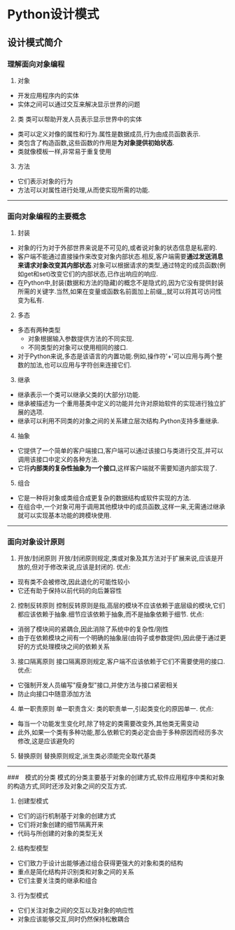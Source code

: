 # Python设计模式

## 设计模式简介
### 理解面向对象编程
1. 对象
* 开发应用程序内的实体
* 实体之间可以通过交互来解决显示世界的问题

2. 类
类可以帮助开发人员表示显示世界中的实体
* 类可以定义对像的属性和行为.属性是数据成员,行为由成员函数表示.
* 类包含了构造函数,这些函数的作用是**为对象提供初始状态**.
* 类就像模板一样,非常易于重复使用

3. 方法
* 它们表示对象的行为
* 方法可以对属性进行处理,从而使实现所需的功能.

*** 
### 面向对象编程的主要概念
1. 封装
* 对象的行为对于外部世界来说是不可见的,或者说对象的状态信息是私密的.
* 客户端不能通过直接操作来改变对象内部状态.相反,客户端需要**通过发送消息来请求对象改变其内部状态**.对象可以根据请求的类型,通过特定的成员函数(例如get和set)改变它们的内部状态,已作出响应的响应.
* 在Python中,封装(数据和方法的隐藏)的概念不是隐式的,因为它没有提供封装所需的关键字.当然,如果在变量或函数名前面加上前缀_,就可以将其可访问性变为私有.
2. 多态
* 多态有两种类型
  * 对象根据输入参数提供方法的不同实现.
  * 不同类型的对象可以使用相同的接口.
* 对于Python来说,多态是该语言的内置功能.例如,操作符'+'可以应用与两个整数的加法,也可以应用与字符创来连接它们.
3. 继承
* 继承表示一个类可以继承父类的(大部分)功能.
* 继承被描述为一个重用基类中定义的功能并允许对原始软件的实现进行独立扩展的选项.
* 继承可以利用不同类的对象之间的关系建立层次结构.Python支持多重继承.
4. 抽象
* 它提供了一个简单的客户端接口,客户端可以通过该接口与类进行交互,并可以调用该接口中定义的各种方法.
* 它将**内部类的复杂性抽象为一个接口**,这样客户端就不需要知道内部实现了.
5. 组合
* 它是一种将对象或类组合成更复杂的数据结构或软件实现的方法.
* 在组合中,一个对象可用于调用其他模块中的成员函数,这样一来,无需通过继承就可以实现基本功能的跨模块使用.

*** 
### 面向对象设计原则
1. 开放/封闭原则
开放/封闭原则规定,类或对象及其方法对于扩展来说,应该是开放的,但对于修改来说,应该是封闭的.
优点:
* 现有类不会被修改,因此退化的可能性较小
* 它还有助于保持以前代码的向后兼容性
2. 控制反转原则
控制反转原则是指,高层的模块不应该依赖于底层级的模块,它们都应该依赖于抽象.细节应该依赖于抽象,而不是抽象依赖于细节.
优点:
* 消弱了模块间的紧耦合,因此消除了系统中的复杂性/刚性
* 由于在依赖模块之间有一个明确的抽象层(由钩子或参数提供),因此便于通过更好的方式处理模块之间的依赖关系
3. 接口隔离原则
接口隔离原则规定,客户端不应该依赖于它们不需要使用的接口.
优点:
* 它强制开发人员编写"瘦身型"接口,并使方法与接口紧密相关
* 防止向接口中随意添加方法
4. 单一职责原则
单一职责含义: 类的职责单一,引起类变化的原因单一.
优点:
* 每当一个功能发生变化时,除了特定的类需要改变外,其他类无需变动
* 此外,如果一个类有多种功能,那么依赖它的类必定会由于多种原因而经历多次修改,这是应该避免的
5. 替换原则
替换原则规定,派生类必须能完全取代基类

***
###　模式的分类
模式的分类主要基于对象的创建方式,软件应用程序中类和对象的构造方式,同时还涉及对象之间的交互方式.
1. 创建型模式
* 它们的运行机制基于对象的创建方式
* 它们将对象创建的细节隔离开来
* 代码与所创建的对象的类型无关
2. 结构型模型
* 它们致力于设计出能够通过组合获得更强大的对象和类的结构
* 重点是简化结构并识别类和对象之间的关系
* 它们主要关注类的继承和组合
3. 行为型模式
* 它们关注对象之间的交互以及对象的响应性
* 对象应该能够交互,同时仍然保持松散耦合
